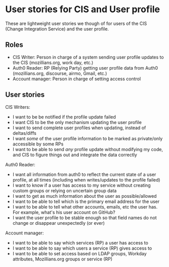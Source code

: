 # User stories for CIS and User profile

These are lightweight user stories we though of for users of the CIS (Change Integration Service) and the user profile.

## Roles

* CIS Writer: Person in charge of a system sending user profile updates to the CIS (mozillians.org, work day, etc.)
* Auth0 Reader: RP (Relying Party) getting user profile data from Auth0 (mozillians.org, discourse, airmo, Gmail, etc.)
* Account manager: Person in charge of setting access control

## User stories

CIS Writers:
* I want to be be notified if the profile update failed
* I want CIS to be the only mechanism updating the user profile
* I want to send complete user profiles when updating, instead of deltas/diffs
* I want *some* of the user profile information to be marked as private/only accessible by some RPs
* I want to be able to send *any* profile update without modifying my code, and CIS to figure things out and integrate the data correctly

Auth0 Reader:
* I want all information from auth0 to reflect the current state of a user profile, at all times (including when writes/updates to the profile failed)
* I want to know if a user has access to my service without creating custom groups or relying on uncertain group data
* I want to get as much information about the user as possible/allowed
* I want to be able to tell which is the primary email address for the user
* I want to be able to tell what other accounts, emails, etc the user has. For example, what's his user account on GitHub?
* I want the user profile to be stable enough so that field names do not change or disappear unexpectedly (or ever)

Account manager:
* I want to be able to say which services (RP) a user has access to
* I want to be able to say which users a service (RP) gives access to
* I want to be able to set access based on LDAP groups, Workday attributes, Mozillians.org groups or service (RP)
